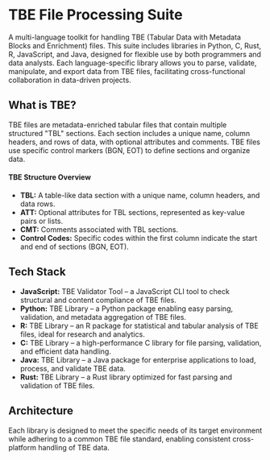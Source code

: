 # TBE File Processing Suite

A multi-language toolkit for handling TBE (Tabular Data with Metadata Blocks and Enrichment) files. This suite includes libraries 
in Python, C, Rust, R, JavaScript, and Java, designed for flexible use by both programmers and data analysts. Each language-specific
library allows you to parse, validate, manipulate, and export data from TBE files, facilitating cross-functional collaboration in 
data-driven projects.

## What is TBE?

TBE files are metadata-enriched tabular files that contain multiple structured "TBL" sections. Each section includes a unique 
name, column headers, and rows of data, with optional attributes and comments. TBE files use specific control markers (BGN, EOT) to 
define sections and organize data.
#### TBE Structure Overview
- **TBL:** A table-like data section with a unique name, column headers, and data rows.
- **ATT:** Optional attributes for TBL sections, represented as key-value pairs or lists.
- **CMT:** Comments associated with TBL sections.
- **Control Codes:** Specific codes within the first column indicate the start and end of sections (BGN, EOT).

## Tech Stack
- **JavaScript:** TBE Validator Tool – a JavaScript CLI tool to check structural and content compliance of TBE files.
- **Python:** TBE Library – a Python package enabling easy parsing, validation, and metadata aggregation of TBE files.
- **R:** TBE Library – an R package for statistical and tabular analysis of TBE files, ideal for research and analytics.
- **C:** TBE Library – a high-performance C library for file parsing, validation, and efficient data handling.
- **Java:** TBE Library – a Java package for enterprise applications to load, process, and validate TBE data.
- **Rust:** TBE Library – a Rust library optimized for fast parsing and validation of TBE files.

## Architecture
Each library is designed to meet the specific needs of its target environment while adhering to a common TBE file standard, enabling 
consistent cross-platform handling of TBE data.
